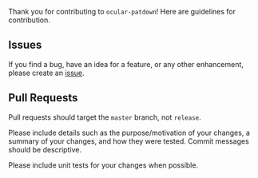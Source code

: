 Thank you for contributing to `ocular-patdown`! Here are guidelines for contribution.

## Issues

If you find a bug, have an idea for a feature, or any other enhancement, please create an [issue](https://github.com/quasarbright/ocular-patdown/issues).

## Pull Requests

Pull requests should target the `master` branch, not `release`.

Please include details such as the purpose/motivation of your changes, a summary of your changes, and how they were tested. Commit messages should be descriptive.

Please include unit tests for your changes when possible.
